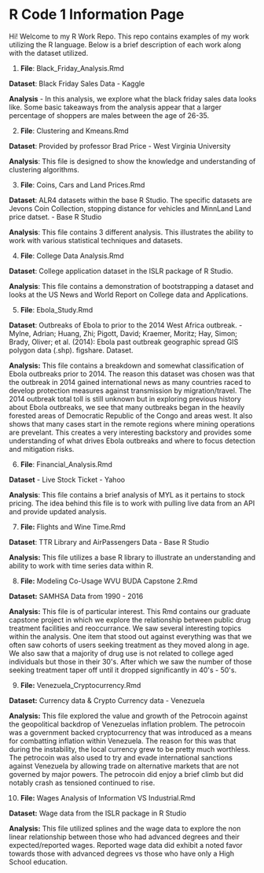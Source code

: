# R Code 1 Information Page

Hi! Welcome to my R Work Repo. This repo contains examples of my work utilizing the R language. Below is a brief description of each work along with the dataset utilized. 

1) <b>File</b>: Black_Friday_Analysis.Rmd

<b>Dataset</b>: Black Friday Sales Data - Kaggle

<b>Analysis</b> - In this analysis, we explore what the black friday sales data looks like. Some basic takeaways from the analysis appear that a larger percentage of shoppers are males between the age of 26-35.

2) <b>File</b>: Clustering and Kmeans.Rmd

<b>Dataset</b>: Provided by professor Brad Price - West Virginia University

<b>Analysis</b>: This file is designed to show the knowledge and understanding of clustering algorithms. 

3) <b>File</b>: Coins, Cars and Land Prices.Rmd

<b>Dataset</b>: ALR4 datasets within the base R Studio. The specific datasets are Jevons Coin Collection, stopping distance for vehicles and MinnLand Land price datset. - Base R Studio

<b>Analysis</b>: This file contains 3 different analysis. This illustrates the ability to work with various statistical techniques and datasets.

4) <b>File</b>: College Data Analysis.Rmd

<b>Dataset</b>: College application dataset in the ISLR package of R Studio.

<b>Analysis</b>: This file contains a demonstration of bootstrapping a dataset and looks at the US News and World Report on College data and Applications. 

5) <b>File</b>: Ebola_Study.Rmd

<b>Dataset</b>: Outbreaks of Ebola to prior to the 2014 West Africa outbreak. - Mylne, Adrian; Huang, Zhi; Pigott, David; Kraemer, Moritz; Hay, Simon; Brady, Oliver; et al. (2014): Ebola past outbreak geographic spread GIS polygon data (.shp). figshare. Dataset.

<b>Analysis:</b> This file contains a breakdown and somewhat classification of Ebola outbreaks prior to 2014. The reason this dataset was chosen was that the outbreak in 2014 gained international news as many countries raced to develop protection measures against transmission by migration/travel. The 2014 outbreak total toll is still unknown but in exploring previous history about Ebola outbreaks, we see that many outbreaks began in the heavily forested areas of Democratic Republic of the Congo and areas west. It also shows that many cases start in the remote regions where mining operations are prevelant. This creates a very interesting backstory and provides some understanding of what drives Ebola outbreaks and where to focus detection and mitigation risks.

6) <b>File</b>: Financial_Analysis.Rmd

<b>Dataset</b> - Live Stock Ticket - Yahoo

<b>Analysis</b>: This file contains a brief analysis of MYL as it pertains to stock pricing. The idea behind this file is to work with pulling live data from an API and provide updated analysis.

7) <b>File:</b> Flights and Wine Time.Rmd

<b>Dataset</b>: TTR Library and AirPassengers Data - Base R Studio

<b>Analysis:</b> This file utilizes a base R library to illustrate an understanding and ability to work with time series data within R. 

8) <b>File:</b> Modeling Co-Usage WVU BUDA Capstone 2.Rmd

<b>Dataset:</b> SAMHSA Data from 1990 - 2016

<b>Analysis:</b> This file is of particular interest. This Rmd contains our graduate capstone project in which we explore the relationship between public drug treatment facilities and reoccurrance. We saw several interesting topics within the analysis. One item that stood out against everything was that we often saw cohorts of users seeking treatment as they moved along in age. We also saw that a majority of drug use is not related to college aged individuals but those in their 30's. After which we saw the number of those seeking treatment taper off until it dropped significantly in 40's - 50's.

9) <b>File:</b> Venezuela_Cryptocurrency.Rmd

<b>Dataset:</b> Currency data & Crypto Currency data - Venezuela

<b>Analysis:</b> This file explored the value and growth of the Petrocoin against the geopolitical backdrop of Venezuelas inflation problem. The petrocoin was a government backed cryptocurrency that was introduced as a means for combatting inflation within Venezuela. The reason for this was that during the instability, the local currency grew to be pretty much worthless. The petrocoin was also used to try and evade international sanctions against Venezuela by allowing trade on alternative markets that are not governed by major powers. The petrocoin did enjoy a brief climb but did notably crash as tensioned continued to rise. 

10) <b>File:</b> Wages Analysis of Information VS Industrial.Rmd

<b>Dataset:</b> Wage data from the ISLR package in R Studio

<b>Analysis:</b> This file utilized splines and the wage data to explore the non linear relationship between those who had advanced degrees and their expected/reported wages. Reported wage data did exhibit a noted favor towards those with advanced degrees vs those who have only a High School education. 

